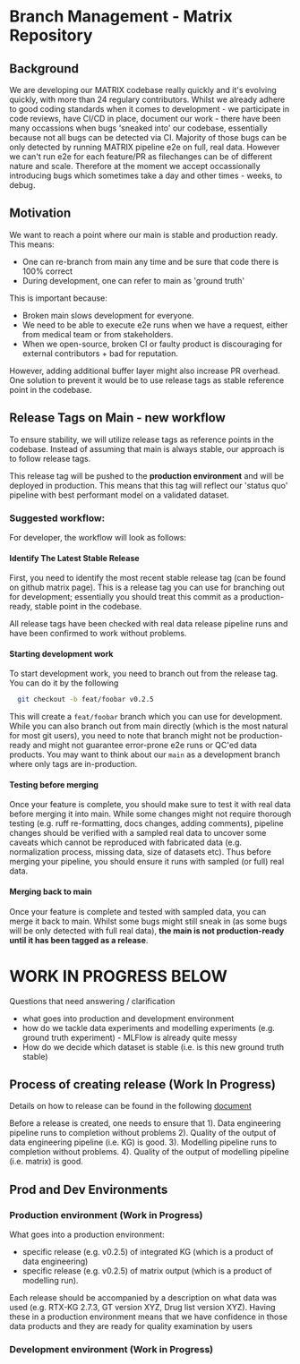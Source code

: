# Branch Management - Matrix Repository

## Background 
We are developing our MATRIX codebase really quickly and it's evolving quickly, with more than 24 regulary contributors. Whilst we already adhere to good coding standards when it comes to development - we participate in code reviews, have CI/CD in place, document our work - there have been many occassions when bugs 'sneaked into' our codebase, essentially because not all bugs can be detected via CI. Majority of those bugs can be only detected by running MATRIX pipeline e2e on full, real data. However we can't run e2e for each feature/PR as filechanges can be of different nature and scale. Therefore at the moment we accept occassionally introducing bugs which sometimes take a day and other times - weeks, to debug.

## Motivation

We want to reach a point where our main is stable and production ready. This means:
* One can re-branch from main any time and be sure that code there is 100% correct
* During development, one can refer to main as 'ground truth'

This is important because:
* Broken main slows development for everyone.
* We need to be able to execute e2e runs when we have a request, either from medical team or from stakeholders.
* When we open-source, broken CI or faulty product is discouraging for external contributors + bad for reputation.

However, adding additional buffer layer might also increase PR overhead. One solution to prevent it would be to use release tags as stable reference point in the codebase. 

## Release Tags on Main - new workflow
To ensure stability, we will utilize release tags as reference points in the codebase. Instead of assuming that main is always stable, our approach is to follow release tags. 

This release tag will be pushed to the **production environment** and will be deployed in production. This means that this tag will reflect our 'status quo' pipeline with best performant model on a validated dataset.

### Suggested workflow: 
For developer, the workflow will look as follows:

#### Identify The Latest  Stable Release
First, you need to identify the most recent stable release tag (can be found on github matrix page). This is a release tag you can use for branching out for development; essentially you should treat this commit as a production-ready, stable point in the codebase.

All release tags have been checked with real data release pipeline runs and have been confirmed to work without problems.

#### Starting development work
To start development work, you need to branch out from the release tag. You can do it by the following
 ```bash
   git checkout -b feat/foobar v0.2.5
 ```
This will create a `feat/foobar` branch which you can use for development. While you can also branch out from main directly (which is the most natural for most git users), you need to note that branch might not be production-ready and might not guarantee error-prone e2e runs or QC'ed data products. You may want to think about our `main` as a development branch where only tags are in-production.

#### Testing before merging
Once your feature is complete, you should make sure to test it with real data before merging it into main. While some changes might not require thorough testing (e.g. ruff re-formatting, docs changes, adding comments), pipeline changes should be verified with a sampled real data to uncover some caveats which cannot be reproduced with fabricated data (e.g. normalization process, missing data, size of datasets etc). Thus before merging your pipeline, you should ensure it runs with sampled (or full) real data.

#### Merging back to main
Once your feature is complete and tested with sampled data, you can merge it back to main. Whilst some bugs might still sneak in (as some bugs will be only detected with full real data), **the main is not production-ready until it has been tagged as a release**.

# WORK IN PROGRESS BELOW

Questions that need answering / clarification
- what goes into production and development environment
- how do we tackle data experiments and modelling experiments (e.g. ground truth experiment) - MLFlow is already quite messy
- How do we decide which dataset is stable (i.e. is this new ground truth stable)

## Process of creating release (Work In Progress)

Details on how to release can be found in the following [document](../infrastructure/runbooks/01_releases.md)

Before a release is created, one needs to ensure that
1). Data engineering pipeline runs to completion without problems
2). Quality of the output of data engineering pipeline (i.e. KG) is good. 
3). Modelling pipeline runs to completion without problems.
4). Quality of the output of modelling pipeline (i.e. matrix) is good.

## Prod and Dev Environments
### Production environment (Work in Progress)
What goes into a production environment:
* specific release (e.g. v0.2.5) of integrated KG (which is a product of data engineering)
* specific release (e.g. v0.2.5) of matrix output (which is a product of modelling run).

Each release should be accompanied by a description on what data was used (e.g. RTX-KG 2.7.3, GT version XYZ, Drug list version XYZ). Having these in a production environment means that we have confidence in those data products and they are ready for quality examination by users

### Development environment (Work in Progress)




